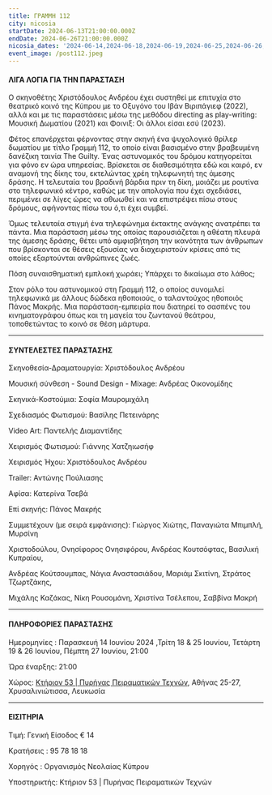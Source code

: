 ```yaml
---
title: ΓΡΑΜΜΗ 112
city: nicosia
startDate: 2024-06-13T21:00:00.000Z
endDate: 2024-06-26T21:00:00.000Z
nicosia_dates: '2024-06-14,2024-06-18,2024-06-19,2024-06-25,2024-06-26,2024-06-27'
event_image: /post112.jpeg
---
```


#### ΛΙΓΑ ΛΟΓΙΑ ΓΙΑ ΤΗΝ ΠΑΡΑΣΤΑΣΗ

Ο σκηνοθέτης Χριστόδουλος Ανδρέου έχει συστηθεί με επιτυχία στο θεατρικό κοινό της Κύπρου με το Οξυγόνο του Ιβάν Βιριπάγιεφ (2022), αλλά και με τις παραστάσεις μέσω της μεθόδου directing as play-writing: Μουσική Δωματίου (2021) και Φοινιξ: Οι άλλοι είσαι εσύ (2023).

Φέτος επανέρχεται φέρνοντας στην σκηνή ένα ψυχολογικό θρίλερ δωματίου με τίτλο Γραμμή 112, το οποίο είναι βασισμένο στην βραβευμένη δανέζικη ταινία The Guilty. Ένας αστυνομικός του δρόμου κατηγορείται για φόνο εν ώρα υπηρεσίας. Βρίσκεται σε διαθεσιμότητα εδώ και καιρό, εν αναμονή της δίκης του, εκτελώντας χρέη τηλεφωνητή της άμεσης δράσης. Η τελευταία του βραδινή βάρδια πριν τη δίκη, μοιάζει με ρουτίνα στο τηλεφωνικό κέντρο, καθώς με την απολογία που έχει σχεδιάσει, περιμένει σε λίγες ώρες να αθωωθεί και να επιστρέψει πίσω στους δρόμους, αφήνοντας πίσω του ό,τι έχει συμβεί.

Όμως τελευταία στιγμή ένα τηλεφώνημα έκτακτης ανάγκης ανατρέπει τα πάντα. Μια παράσταση μέσω της οποίας παρουσιάζεται η αθέατη πλευρά της άμεσης δράσης, θέτει υπό αμφισβήτηση την ικανότητα των άνθρωπων που βρίσκονται σε θέσεις εξουσίας να διαχειριστούν κρίσεις από τις οποίες εξαρτούνται ανθρώπινες ζωές.

Πόση συναισθηματική εμπλοκή χωράει; Υπάρχει το δικαίωμα στο λάθος;

Στον ρόλο του αστυνομικού στη Γραμμή 112, ο οποίος συνομιλεί τηλεφωνικά με άλλους δώδεκα ηθοποιούς, ο ταλαντούχος ηθοποιός Πάνος Μακρής. Μια παράσταση-εμπειρία που διατηρεί το σασπένς του κινηματογράφου όπως και τη μαγεία του ζωντανού θεάτρου, τοποθετώντας το κοινό σε θέση μάρτυρα.

***

#### ΣΥΝΤΕΛΕΣΤΕΣ ΠΑΡΑΣΤΑΣΗΣ

Σκηνοθεσία-Δραματουργία: Χριστόδουλος Ανδρέου

Μουσική σύνθεση - Sound Design - Mixage: Ανδρέας Οικονομίδης

Σκηνικά-Κοστούμια: Σοφία Μαυρομιχάλη

Σχεδιασμός Φωτισμού: Βασίλης Πετεινάρης

Video Art: Παντελής Διαμαντίδης

Χειρισμός Φωτισμού: Γιάννης Χατζηιωσήφ

Χειρισμός Ήχου: Χριστόδουλος Ανδρέου

Trailer: Αντώνης Πούλιασης

Αφίσα: Κατερίνα Τσεβά

Επί σκηνής: Πάνος Μακρής

Συμμετέχουν (με σειρά εμφάνισης): Γιώργος Χιώτης, Παναγιώτα Μπιμπλή, Μυρσίνη

Χριστοδούλου, Ονησίφορος Ονησιφόρου, Ανδρέας Κουτσόφτας, Βασιλική Κυπραίου,

Ανδρέας Κούτσουμπας, Νάγια Αναστασιάδου, Μαριάμ Σκιτίνη, Στράτος Τζωρτζάκης,

Μιχάλης Καζάκας, Νίκη Ρουσομάνη, Χριστίνα Τσέλεπου, Σαββίνα Μακρή

***

#### ΠΛΗΡΟΦΟΡΙΕΣ ΠΑΡΑΣΤΑΣΗΣ

Ημερομηνίες :  Παρασκευή 14 Ιουνίου 2024 ,Τρίτη 18 & 25 Ιουνίου, Τετάρτη 19 & 26 Ιουνίου, Πέμπτη 27 Ιουνίου, 21:00

Ώρα έναρξης: 21:00

Χώρος: [Κτήριον 53 | Πυρήνας Πειραματικών Τεχνών](https://www.google.com/maps/place/Ktirion+53/@35.1766294,33.3685993,17z/data=!3m1!4b1!4m6!3m5!1s0x14de1728c84a283b:0xb58bc1b15436d9f1!8m2!3d35.1766294!4d33.3711796!16s%2Fg%2F11l59xl8mn?entry=ttu), Αθήνας 25-27, Χρυσαλινιώτισσα, Λευκωσία

***

#### ΕΙΣΙΤΗΡΙΑ

Τιμή: Γενική Είσοδος € 14

 Κρατήσεις : 95 78 18 18

Χορηγός : Οργανισμός Νεολαίας Κύπρου

Υποστηρικτής: Κτήριον 53 | Πυρήνας Πειραματικών Τεχνών
